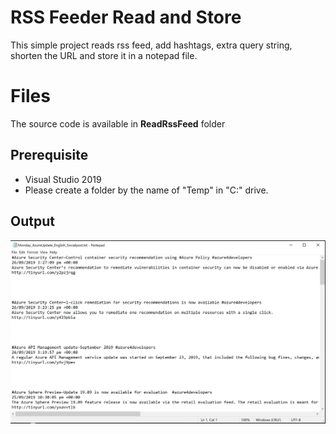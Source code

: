 # RSS Feeder Read and Store

This simple project reads rss feed, add hashtags, extra query string, shorten the URL and store it in a notepad file.


# Files

The source code is available in  **ReadRssFeed** folder

## Prerequisite

 - Visual Studio 2019
 - Please create a folder by the name of "Temp" in "C:\" drive.


## Output

![]( /Images/Output.png)


